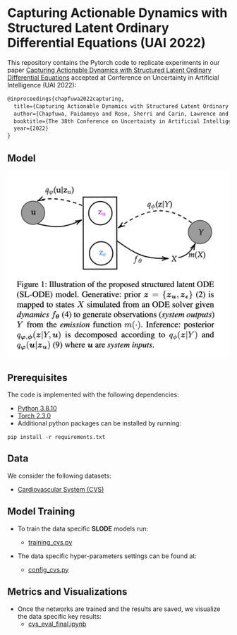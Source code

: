 # Capturing Actionable Dynamics with Structured Latent Ordinary Differential Equations (UAI 2022)

This repository contains the Pytorch code to replicate experiments in our paper [Capturing Actionable Dynamics with Structured Latent Ordinary Differential Equations](https://proceedings.mlr.press/v180/chapfuwa22a/chapfuwa22a.pdf) accepted at Conference on Uncertainty in Artificial Intelligence (UAI 2022):

```latex
@inproceedings{chapfuwa2022capturing,
  title={Capturing Actionable Dynamics with Structured Latent Ordinary Differential Equations},
  author={Chapfuwa, Paidamoyo and Rose, Sherri and Carin, Lawrence and Meeds, Edward and Henao, Ricardo},
  booktitle={The 38th Conference on Uncertainty in Artificial Intelligence},
  year={2022}
}
```

## Model
![Model](figures/model.png)

## Prerequisites

The code is implemented with the following dependencies:

- [Python  3.8.10](https://github.com/pyenv/pyenv)
- [Torch 2.3.0](https://pytorch.org/)
- Additional python packages can be installed by running: 

```
pip install -r requirements.txt
```

## Data
We consider the following datasets:
<!-- - [Human Viral Challenge]() -->
- [Cardiovascular System (CVS)](cvs.ipynb) 
<!-- - [Synthetic Biology]() -->

## Model Training

* To train the data specific **SLODE** models run:
  - [training_cvs.py](training_cvs.py) 

* The data specific hyper-parameters settings can be found at:
  - [config_cvs.py](data/cvs/config_cvs.py) 

## Metrics and Visualizations

* Once the networks are trained and the results are saved, we visualize the data specific key results:
  - [cvs_eval_final.ipynb](cvs_eval_final.ipynb)
